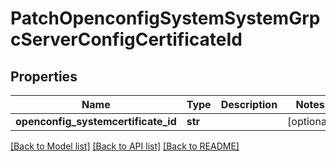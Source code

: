 # PatchOpenconfigSystemSystemGrpcServerConfigCertificateId

## Properties
Name | Type | Description | Notes
------------ | ------------- | ------------- | -------------
**openconfig_systemcertificate_id** | **str** |  | [optional] 

[[Back to Model list]](../README.md#documentation-for-models) [[Back to API list]](../README.md#documentation-for-api-endpoints) [[Back to README]](../README.md)


